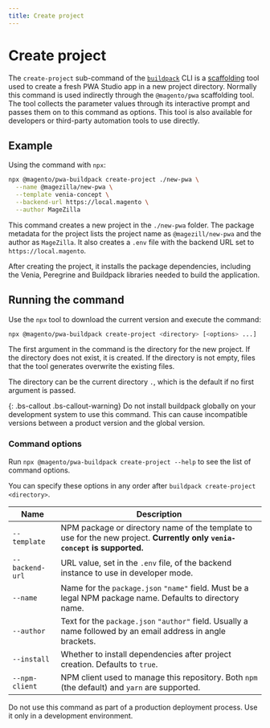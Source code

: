 ```yaml
---
title: Create project
---
```


# Create project

The `create-project` sub-command of the [`buildpack`][] CLI is a [scaffolding][] tool used to create a fresh PWA Studio app in a new project directory.
Normally this command is used indirectly through the `@magento/pwa` scaffolding tool.
The tool collects the parameter values through its interactive prompt and passes them on to this command as options.
This tool is also available for developers or third-party automation tools to use directly.

[`buildpack`]: /api/buildpack/cli/
[scaffolding]: /guides/packages/buildpack/scaffolding/

## Example

Using the command with `npx`:

```sh
npx @magento/pwa-buildpack create-project ./new-pwa \
  --name @magezilla/new-pwa \
  --template venia-concept \
  --backend-url https://local.magento \
  --author MageZilla
```

This command creates a new project in the `./new-pwa` folder.
The package metadata for the project lists the project name as `@magezill/new-pwa` and the author as `MageZilla`.
It also creates a `.env` file with the backend URL set to `https://local.magento`.

After creating the project, it installs the package dependencies, including the Venia, Peregrine and Buildpack libraries needed to build the application.

## Running the command

Use the `npx` tool to download the current version and execute the command:

```sh
npx @magento/pwa-buildpack create-project <directory> [<options> ...]
```

The first argument in the command is the directory for the new project.
If the directory does not exist, it is created.
If the directory is not empty, files that the tool generates overwrite the existing files.

The directory can be the current directory `.`, which is the default if no first argument is passed.

{: .bs-callout .bs-callout-warning}
Do not install buildpack globally on your development system to use this command.
This can cause incompatible versions between a product version and the global version.

### Command options

Run `npx @magento/pwa-buildpack create-project --help` to see the list of command options.

You can specify these options in any order after `buildpack create-project <directory>`.

| Name            | Description                                                                                                                |
| --------------- | -------------------------------------------------------------------------------------------------------------------------- |
| `--template`    | NPM package or directory name of the template to use for the new project. **Currently only `venia-concept` is supported.** |
| `--backend-url` | URL value, set in the `.env` file, of the backend instance to use in developer mode.                                       |
| `--name`        | Name for the `package.json` `"name"` field. Must be a legal NPM package name. Defaults to directory name.                  |
| `--author`      | Text for the `package.json` `"author"` field. Usually a name followed by an email address in angle brackets.               |
| `--install`     | Whether to install dependencies after project creation. Defaults to `true`.                                                |
| `--npm-client`  | NPM client used to manage this repository. Both `npm` (the default) and `yarn` are supported.                              |

<InlineAlert variant="warning" slots="text"/>

Do not use this command as part of a production deployment process.
Use it only in a development environment.
